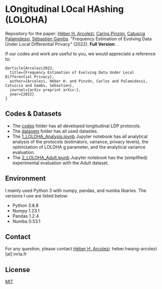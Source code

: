 # LOngitudinal LOcal HAshing (LOLOHA)
Repository for the paper: [Héber H. Arcolezi](https://hharcolezi.github.io/), [Carlos Pinzón](https://www.caph.info/), [Catuscia Palamidessi](http://www.lix.polytechnique.fr/Labo/Catuscia.Palamidessi/), [Sébastien Gambs](https://sebastiengambs.openum.ca/). "Frequency Estimation of Evolving Data Under Local Differential Privacy" (2022). **Full Version**: .

If our codes and work are useful to you, we would appreciate a reference to:

```
@article{Arcolezi2022,
  title={Frequency Estimation of Evolving Data Under Local Differential Privacy},
  author={Arcolezi, Héber H. and Pinzón, Carlos and Palamidessi, Catuscia and Gambs, Sébastien},
  journal={arXiv preprint arXiv:},
  year={2022}
}
```

## Codes & Datasets

- The [codes](https://github.com/hharcolezi/LOLOHA/tree/main/codes) folder has all developed longitudinal LDP protocols.
- The [datasets](https://github.com/hharcolezi/LOLOHA/tree/main/datasets) folder has all used datastes.
- The [1_LOLOHA_Analysis.ipynb](https://github.com/hharcolezi/LOLOHA/blob/main/1_LOLOHA_Analysis.ipynb) Jupyter notebook has all analytical analysis of the protocols (estimators, variance, privacy levels), the optimization of LOLOHA g parameter, and the analytical variance evaluation.
- The [2_LOLOHA_Adult.ipynb](https://github.com/hharcolezi/LOLOHA/blob/main/2_LOLOHA_Adult.ipynb) Jupyter notebook has the (simplified) experimental evaluation with the Adult dataset.

## Environment
I mainly used Python 3 with numpy, pandas, and numba libaries. The versions I use are listed below:

- Python 3.8.8
- Numpy 1.23.1
- Pandas 1.2.4
- Numba 0.53.1

## Contact
For any question, please contact [Héber H. Arcolezi](https://hharcolezi.github.io/): heber.hwang-arcolezi [at] inria.fr

## License
[MIT](https://github.com/hharcolezi/LOLOHA/blob/main/LICENSE)

